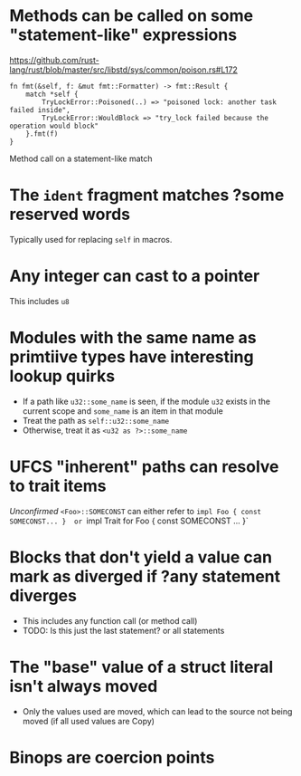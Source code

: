 
Methods can be called on some "statement-like" expressions
====

https://github.com/rust-lang/rust/blob/master/src/libstd/sys/common/poison.rs#L172
```
fn fmt(&self, f: &mut fmt::Formatter) -> fmt::Result {
    match *self {
        TryLockError::Poisoned(..) => "poisoned lock: another task failed inside",
        TryLockError::WouldBlock => "try_lock failed because the operation would block"
    }.fmt(f)
}
```

Method call on a statement-like match


The `ident` fragment matches ?some reserved words
===

Typically used for replacing `self` in macros.



Any integer can cast to a pointer
===================
This includes `u8`


Modules with the same name as primtiive types have interesting lookup quirks
===================
- If a path like `u32::some_name` is seen, if the module `u32` exists in the current scope and `some_name` is an item in that module
 - Treat the path as `self::u32::some_name`
 - Otherwise, treat it as `<u32 as ?>::some_name`


UFCS "inherent" paths can resolve to trait items
================================================
_Unconfirmed_
`<Foo>::SOMECONST` can either refer to `impl Foo { const SOMECONST... }  or `impl Trait for Foo { const SOMECONST ... }`


Blocks that don't yield a value can mark as diverged if ?any statement diverges
=============
- This includes any function call (or method call)
- TODO: Is this just the last statement? or all statements

The "base" value of a struct literal isn't always moved
======================================================
- Only the values used are moved, which can lead to the source not being moved (if all used values are Copy)


Binops are coercion points
==========================


